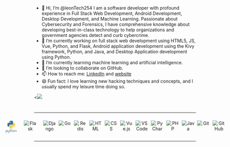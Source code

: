 - 👋 Hi, I’m @leonTech254
I am a software developer with profound experience in Full Stack Web Development, Android Development, Desktop Development, and Machine Learning. Passionate about Cybersecurity and Forensics, I have comprehensive knowledge about developing best-in-class technology to help organizations and government agencies detect and curb cybercrime.
- 👀 I’m currently working on full stack web development using HTML5, JS, Vue, Python, and Flask, Android application development using the Kivy framework, Python, and Java, and Desktop Application development using Python.
- 🌱 I’m currently learning machine learning and artificial intelligence.
- 💞️ I’m looking to collaborate on GitHub.
- 📫 How to reach me: [LinkedIn](https://www.linkedin.com/in/martin-muruthi-0b7945234/) and [website](https://leonteqsecurity.com/)
- 😄 Fun fact: I love learning new hacking techniques and concepts, and I usually spend my leisure time doing so.

 <!--![leonTech254's github stats](https://github-readme-stats.vercel.app/api?username=leonTech254&theme=midnight-purple&show_icons=true)
<!--![leonTech254's github stats](https://github-readme-stats.vercel.app/api?username=anuraghazra&theme=dark&show_icons=true) -->
 
 <<img src="https://github-readme-stats.vercel.app/api?username=leonTech254&show_icons=true&title_color=ffffff&icon_color=34abeb&text_color=daf7dc&bg_color=151515" />

<!--[![Top Langs](https://github-readme-stats.vercel.app/api/top-langs/?username=leonTech254&theme=midnight-purple&show_icons=true)](https://github.com/leonTech254/github-readme-stats) -->
<!--
leonTech254/leonTech254 is a ✨ special ✨ repository because its `README.md` (this file) appears on your GitHub profile.
You can click the Preview link to take a look at your changes.
--->
# 

<div align="center">
  <hr>

<!--   me   -->
<div class='skills' style='width:90%;
    display: flex;
    justify-content: center;
    align-items: center;;
    gap:.5rem;
    padding:10px;'>
 <img src="https://github.com/devicons/devicon/blob/master/icons/python/python-original-wordmark.svg" title="Python" alt="Python" width="40" height="40"/>&nbsp;
  <img src="https://cdn.jsdelivr.net/gh/devicons/devicon/icons/flask/flask-original-wordmark.svg" title="Flask" alt="Flask" width="40" height="40"/>&nbsp;
<img src="https://cdn.jsdelivr.net/gh/devicons/devicon/icons/django/django-plain.svg" title="Django" alt="Django" width="40" height="40" />
<img src="https://cdn.jsdelivr.net/gh/devicons/devicon/icons/go/go-original-wordmark.svg" title="Go" alt="Go" width="40" height="40" />
<img src="https://cdn.jsdelivr.net/gh/devicons/devicon/icons/redis/redis-original-wordmark.svg" title="Redis" alt="Redis" width="40" height="40"/>  
<img src="https://cdn.jsdelivr.net/gh/devicons/devicon/icons/html5/html5-original-wordmark.svg" title="HTML" alt="HTML" width="40" height="40"/>
<img src="https://cdn.jsdelivr.net/gh/devicons/devicon/icons/css3/css3-original-wordmark.svg" title="CSS" alt="CSS" width="40" height="40" />
<img src="https://cdn.jsdelivr.net/gh/devicons/devicon/icons/vuejs/vuejs-original-wordmark.svg" title="Vue.js" alt="Vue.js" width="40" height="40" />
<img src="https://cdn.jsdelivr.net/gh/devicons/devicon/icons/vscode/vscode-original-wordmark.svg" title="VSCode" alt="VSCode" width="40" height="40" />
<img src="https://cdn.jsdelivr.net/gh/devicons/devicon/icons/pycharm/pycharm-original-wordmark.svg" title="PyCharm" alt="PyCharm" width="40" height="40" />
  
  <img src="https://cdn.jsdelivr.net/gh/devicons/devicon/icons/php/php-original.svg" title="PHP" alt="PHP" width="40" height="40" />
   <img src="https://cdn.jsdelivr.net/gh/devicons/devicon/icons/java/java-original-wordmark.svg" title="Java" alt="Java" width="40" height="40" />
<img src="https://cdn.jsdelivr.net/gh/devicons/devicon/icons/git/git-original.svg" title="Git" alt="Git" width="40" height="40" />
<img src="https://cdn.jsdelivr.net/gh/devicons/devicon/icons/github/github-original-wordmark.svg" title="GitHub" alt="GitHub" width="40" height="40"/>

</div>
<!--
<script src="https://platform.linkedin.com/badges/js/profile.js" async defer type="text/javascript"></script>
<div class="badge-base LI-profile-badge" data-locale="en_US" data-size="medium" data-theme="dark" data-type="VERTICAL" data-vanity="martin-muruthi-0b7945234" data-version="v1"><a class="badge-base__link LI-simple-link" href="https://ke.linkedin.com/in/martin-muruthi-0b7945234?trk=profile-badge">Martin Muruthi</a></div>-->
              
  


  
  
  <hr>
 </div>
